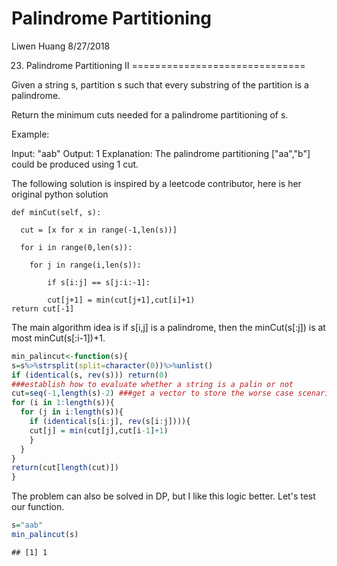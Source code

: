 Palindrome Partitioning
================
Liwen Huang
8/27/2018

23. Palindrome Partitioning II
==============================

Given a string s, partition s such that every substring of the partition is a palindrome.

Return the minimum cuts needed for a palindrome partitioning of s.

Example:

Input: "aab" Output: 1 Explanation: The palindrome partitioning \["aa","b"\] could be produced using 1 cut.

The following solution is inspired by a leetcode contributor, here is her original python solution

    def minCut(self, s):

      cut = [x for x in range(-1,len(s))]

      for i in range(0,len(s)):

        for j in range(i,len(s)):
      
            if s[i:j] == s[j:i:-1]:
      
            cut[j+1] = min(cut[j+1],cut[i]+1)
    return cut[-1]

The main algorithm idea is if s\[i,j\] is a palindrome, then the minCut(s\[:j\]) is at most minCut(s\[:i-1\])+1.

``` r
min_palincut<-function(s){
s=s%>%strsplit(split=character(0))%>%unlist()
if (identical(s, rev(s))) return(0)
###establish how to evaluate whether a string is a palin or not
cut=seq(-1,length(s)-2) ###get a vector to store the worse case scenario when no palin is found
for (i in 1:length(s)){
  for (j in i:length(s)){
    if (identical(s[i:j], rev(s[i:j]))){
    cut[j] = min(cut[j],cut[i-1]+1) 
    }
  }
} 
return(cut[length(cut)])
}
```

The problem can also be solved in DP, but I like this logic better. Let's test our function.

``` r
s="aab"
min_palincut(s)
```

    ## [1] 1
